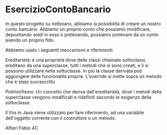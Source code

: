 # EsercizioContoBancario

In questo progetto su netbeans, abbiamo la possibilità di creare un nostro conto bancario.
Abbiamo un proprio conto che possiamo modificare, depositando soldi in esso o prelevando,
possiamo prelevare da un conto avendo un proprio fido.

Abbiamo usato i seguenti meccanismi e riferimenti:

Ereditarietà: è una proprietà dove delle classi chiamate sottoclassi, ereditano da una 
superclasse, tutti i metodi che si sono creati, e li si possono utilizzare nella
sottoclasse. In più la classe derivata può aggiungere delle funzionalità proprie. 
L'override si mette sopra un metodo che è stato sovrascritto 

Polimorfismo: Un concetto che deriva dall'ereditarietà, dove i metodi della superclasse 
vengono modificati e ridefiniti secondo le esigenze della sottoclasse. 

Il this in Java viene utilizzato per fare riferimento, ad una variabile dell'oggetto
corrente con il costruttore o un metodo.

Alfieri Fabio 4C
